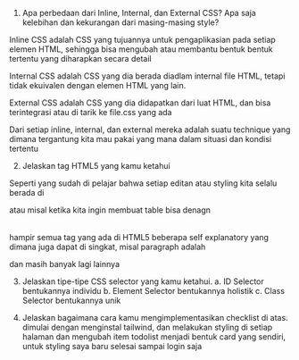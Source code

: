 1. Apa perbedaan dari Inline, Internal, dan External CSS? Apa saja kelebihan dan kekurangan dari masing-masing style?

Inline CSS adalah CSS yang tujuannya untuk pengaplikasian pada setiap elemen HTML, sehingga bisa mengubah atau membantu bentuk bentuk tertentu yang diharapkan secara detail

Internal CSS adalah CSS yang dia berada diadlam internal file HTML, tetapi tidak ekuivalen dengan elemen HTML yang lain.

External CSS adalah CSS yang dia didapatkan dari luat HTML, dan bisa terintegrasi atau di tarik ke file.css yang ada

Dari setiap inline, internal, dan external mereka adalah suatu technique yang dimana tergantung kita mau pakai yang mana dalam situasi dan kondisi tertentu

2. Jelaskan tag HTML5 yang kamu ketahui  

Seperti yang sudah di pelajar bahwa setiap editan atau styling kita selalu berada di <body></body>

atau misal ketika kita ingin membuat table bisa denagn <table></table>

hampir semua tag yang ada di HTML5 beberapa self explanatory yang dimana juga dapat di singkat, misal paragraph adalah <p></p>

dan masih banyak lagi lainnya

3. Jelaskan tipe-tipe CSS selector yang kamu ketahui.
a. ID Selector bentukannya individu
b. Element Selector bentukannya holistik
c. Class Selector bentukannya unik

4. Jelaskan bagaimana cara kamu mengimplementasikan checklist di atas.
dimulai dengan menginstal tailwind, dan melakukan styling di setiap halaman dan mengubah item todolist menjadi bentuk card yang sendiri, untuk styling saya baru selesai sampai login saja